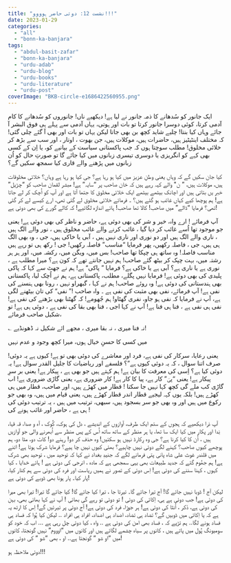 ```yaml
---
title: "نشست 12: دوئی حاضر ہوووو!!!"
date: 2023-01-29
categories: 
  - "all"
  - "bonn-ka-banjara"
tags: 
  - "abdul-basit-zafar"
  - "bonn-ka-banjara"
  - "urdu-adab"
  - "urdu-blog"
  - "urdu-books"
  - "urdu-literature"
  - "urdu-post"
coverImage: "BKB-circle-e1686422560955.png"
---
```


ایک جانور کو سُدھانے کا ذمہ جانور نے لیا ہے! دیکھیے ناں! جانوروں کو سُدھانے کا کام آدمی کرتا، کوئی دوسرا جانور کرتا تو بات اور ہوتی، یہاں آدمی سے پہلے ہی فوق البشر آ جائے وہاں کیا بنتا! چلیے شاید کچھ بن بھی جاتا لیکن یہاں تو بات اور بھی آ گئے چلی گئی! کہ مختلف اینٹیٹیز ہیں، حاضرات ہیں، موکلات ہیں، جن بھوت ، اوتار ، اور سب سے بڑھ کر خلائی مخلوق! مطلب سوچتا ہوں کہ جب پاکستانی سیاست کے بیانیے کو، یا اِن کے کسی بھی کہے کو انگریزی یا دوسری تیسری زبانوں میں کیا جائے گا تو صورتِ حال کو اُن زبانوں میں پڑھنے والے قاری کیا سمجھ سکیں گے؟

کیا جان سکیں گے کہ وہاں یعنی وطنِ عزیز میں کیا ہو رہا ہے؟ جی کیا ہو رہا ہے وہاں؟ خلائی مخلوقات ہیں، موکلات ہیں، ” ن" والے کہہ رہے ہیں کہ خان صاحب پر “سایہ” ہے! مبشر لقمان صاحب کو “چڑیل” خبر یں بتاتی ہیں اور اچانک بیٹھے بیٹھے ایک خلائی مخلوق کا جتھا آتا ہے اور آپ کو اُچک کر لے جاتا ہے! ہم پوچھا کیے کہاں غائب ہو گئے ہیں؟ ۔ فرمائے خلائی مخلوق لے گئی تھی، ارے کیسے لے کر گئی تھی؟ فرمایا “ڈالے” میں صاحب! کالا تھا صاحب! ہائے اندازہ لگائیے! کہ کالے گورے کی بھی دوئی ہے!

آپ فرمائے ! ارے واہ، خیر و شر کی بھی دوئی ہے، حاضر و ناظر کی بھی دوئی ہے! یعنی جو موجود تھا اُسے غائب کر دیا گیا ، غائب کرنے والے غائب مخلوق ہیں ، نور والے الگ ہیں ، ناری والے الگ ہیں اور دو نوری اور ناری نہیں ہیں ، آبی یا خاکی ہیں، جی ، وہ بھی الگ ہی ہیں، جی ، فاصلہ رکھیں، پھر فرمایا “مناسب” فاصلہ رکھیں! جی ! رکھ ہی تو رہے ہیں مناسب فاصلہ! وہ ساتھ ہی چپکا تھا صاحب! بس میں، ویگن میں، رکشہ میں، اور ہر ہر رشتہ میں، بہت چپک کر بیٹھ گئے صاحب! ہم نہیں جانتے تھے کہ کون ہے؟ میرا مطلب ہے ، نوری ہے یا ناری ہے؟ آبی ہے یا خاکی ہے؟ فرمایا ” پاکی“ ہے! ہم نے جھٹ سے کہا کہ پاکی پلیدی کی بھی دوئی ہے! فرمایا نہیں پگلے، مطلب، پاکستانی ہے، ہم نے اُچک لیا، پاکستانی بھی ہندستانی کی دوئی ہے! وہ روئے صاحب! ہم نے کہا ، گبھراو نہیں ، رونا بھی ہنسنے کی نفی ہے! آپ فرمائے، نفی بھی مثبت کی نفی ہے ۔ واہ صاحب !” نفی“ کی تان بیٹھنے لگی ہے، آپ نے فرمایا کہ نفی ہو جاو، نفری گھٹاو! ہم جُھومے! کہ گھٹنا بھی بڑھنے کی نفی ہے! نفی ہی نفی ہے ، فنا ہی فنا ہے! آپ نے کہا اجی ، فنا بھی بقا کی نفی ہے ، دوئی ہی ہے! تو شکیل صاحب فرمائے،

؎ نہ فنا میری ، نہ بقا میری ، مجھے ائے شکیل نہ ڈھونڈیے!

میں کسی کا حسنِ خیال ہوں، میرا کچھ وجود و عدم نہیں

یعنی رعایا، سرکار کی نفی ہے، فرد اور معاشرے کی دوئی بھی تو ہے! کیوں ہے یہ دوئی! صرف اتنا سوال ، کہ یہ دوئی کیوں ہے”؟ فلسفے اور ریاضیات کا جلیل القدر سوال ہے! یہ دوئی کیا ہے؟ اِسی کی معرفت کا بیان ہے! ہم کہتے ہیں جو بھی ہے ، پیکار ہے! یعنی بر سرِ پیکار ہے! یعنی “پیؔ” کار ہے، پیا کا کار ہے! کار ضروری ہے، یعنی گاڑی ضروری ہے! اب گاڑی کب ملے گی کچھ کہا نہیں جا سکتا ! قطار میں کھڑے ہیں، اور صاحب، قطار میں ہی کھڑے ہیں! بلکہ یوں کہہ لیجیے قطار اندر قطار کھڑے ہیں، یعنی قیام میں ہیں، وہ بھی جو رکوع میں ہیں اور وہ بھی جو سر بسجود ہیں، سبھی، ترتیب میں ہیں ، یہ ترتیب دوئی کی ہی ہے ، حاضر اور غائب ہونے کی !

آپ ذرا دیکھیے کہ ہجوں کے ستم ایک طرف، آوازوں کے اندیشے ، دل کی ہوک، کُوک ، آہ و صدا، قہ قہا، نِدا اور پکار میں کیا ایک سا تھا، یا ہر منظر کے ساتھ ساتھ اُس کے پسِ منظر سے اُبھرنے والی جو آوازیں ہیں ، اُن کا کیا کرنا ہے؟ جی وہ رِکارڈ نہیں ہو سکتیں! وہ حذف کر دو! رہنے دو! کاٹ دو، مٹا دو، ہم پوچھے کیوں صاحب؟ کہنے لگے دوئی نہیں چاہیے؟ بھئی کیوں نہیں چا ہیے؟ فرمایا شرک ہوتا ہے! اتنے میں قلندر غوث علی شاہ پانی پتی فرمانے لگے کہ جنیدِ بغداد نے کہا کہ توحید میں ، توحید بھی شرک ہے! ہم جھُوم گئے کہ جدید طبیعات بھی یہی سمجھی ہے کہ مادہ ، انرجی کی دوئی ہے ! ہائے خدایا ، کیا کہوں ، کہنا سننے کی دوئی ہے! اِس دوئی کے تصور نے ہمیں ریاست اور فرد کی دوئی سے ہم کنار کیا، پار کیا۔ پار ہونا بھی ڈوبے کی دوئی ہے!

لیکن آج ! ڈوبا نہیں جائے گا! آج تیرا جائے گا۔ تیرتا جا ، تیرا کیا جائے گا! کیا جائے گا تیرا! تیرا بھی میرا کی دوئی ہے! جب دوئی ہے ہی، اِکائی کی دوئی ! تو دوئی تو رہے گی بھائی ! آپ نے کہا بھائی بھی، بہن کی دوئی ہے، ذَکر ، اُنثا کی دوئی ہے! ہر جوڑا، فرد کی دوئی ہے! آج دوئی پر تیرئیں گے! اِس کا ارتھ یہ ہے کہ یا اِکائی میں ڈوبیں گے؟ تضاد ہی تضاد، اضداد ہی اضداد، افراد ہی افراد .. لیکن کیا ہُوا کہ فساد ہی فساد ہونے لگا.. ہم تڑپے کہ ، فساد بھی امن کی دوئی ہے .. واہ ، کیا دوئی چل رہی ہے … اب کہ خود کو سوِمیونگ پُول میں پاتے ہیں ، کانوں پر سیاہ چشمے لگائے ہیں اور کانوں میں “اوووم” نہیں گونجتا، کانوں میں “او شو “ گونجتا ہے.. او ، بھی “شو “ کی دوئی ہے!

دوئی ملاحظہ ہو!!!
